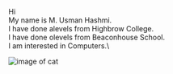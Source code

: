 Hi\
My name is M. Usman Hashmi.\
I have done alevels from Highbrow College.\
I have done olevels from Beaconhouse School.\
I am interested in Computers.\

![image of cat](https://myoctocat.com/assets/images/base-octocat.svg)
